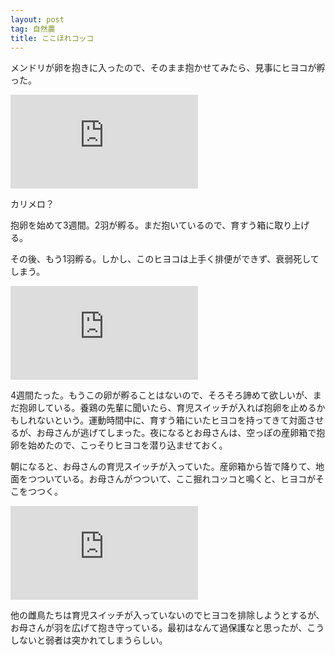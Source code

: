 ```yaml
---
layout: post
tag: 自然農
title: ここほれコッコ
---
```

メンドリが卵を抱きに入ったので、そのまま抱かせてみたら、見事にヒヨコが孵った。

![](https://kobapan.com/p/i.php?/galleries/sizen-nou/tori1-me.JPG)

カリメロ？

抱卵を始めて3週間。2羽が孵る。まだ抱いているので、育すう箱に取り上げる。

その後、もう1羽孵る。しかし、このヒヨコは上手く排便ができず、衰弱死してしまう。

![](https://kobapan.com/p/i.php?/galleries/sizen-nou/tori2-me.JPG)

4週間たった。もうこの卵が孵ることはないので、そろそろ諦めて欲しいが、まだ抱卵している。養鶏の先輩に聞いたら、育児スイッチが入れば抱卵を止めるかもしれないという。運動時間中に、育すう箱にいたヒヨコを持ってきて対面させるが、お母さんが逃げてしまった。夜になるとお母さんは、空っぽの産卵箱で抱卵を始めたので、こっそりヒヨコを潜り込ませておく。

朝になると、お母さんの育児スイッチが入っていた。産卵箱から皆で降りて、地面をつついている。お母さんがつついて、ここ掘れコッコと鳴くと、ヒヨコがそこをつつく。

![](https://kobapan.com/p/i.php?/galleries/sizen-nou/tori3-me.JPG)

他の雌鳥たちは育児スイッチが入っていないのでヒヨコを排除しようとするが、お母さんが羽を広げて抱き守っている。最初はなんて過保護なと思ったが、こうしないと弱者は突かれてしまうらしい。

